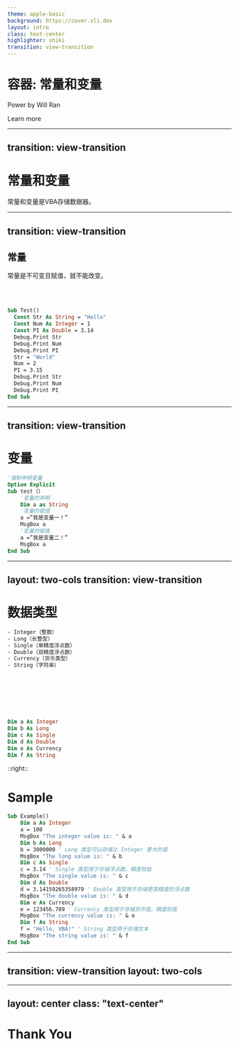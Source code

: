 ```yaml
---
theme: apple-basic
background: https://cover.sli.dev
layout: intro
class: text-center
highlighter: shiki
transition: view-transition
--- 
```


# 容器: 常量和变量

Power by Will Ran

<div class="pt-12">
  <span @click="next" class="px-2 p-1 rounded cursor-pointer hover:bg-white hover:bg-opacity-10">
    Learn more <carbon:arrow-right class="inline"/>
  </span>
</div>


---
transition: view-transition
---

# 常量和变量

<div v-click=1>

常量和变量是VBA存储数据器。

</div>

---
transition: view-transition
---


## 常量

<div v-click=1>

常量是不可变旦赋值，就不能改变。

</div>

<br>
<br>

<div v-click=2>










```vb {none|none|none|1,14|2-4|5-7|8-10|11-13|all} twoslash
Sub Test()
  Const Str As String = "Hello"
  Const Num As Integer = 1
  Const PI As Double = 3.14
  Debug.Print Str
  Debug.Print Num
  Debug.Print PI
  Str = "World"
  Num = 2
  PI = 3.15
  Debug.Print Str
  Debug.Print Num
  Debug.Print PI
End Sub
```

</div>


---
transition: view-transition
---
<div v-click=1>

# 变量
</div>

<div v-click=2>

```vb {none|none|1,2|3,12|4,5|6|6,7|9,10|all|8,11} twoslash
'强制申明变量
Option Explicit
Sub test（）
    '变量的声明
    Dim a as String
    '变量的赋值
    a =”我是变量一！”
    MsgBox a
    '变量的赋值
    a =”我是变量二！”
    MsgBox a
End Sub
```

</div>


---
layout: two-cols
transition: view-transition
---


<div v-click=1>

# 数据类型
</div>
<div v-click=2>

```vb {none|none|none|1,15|2,16|3,17|4,18|5,19|6,20|all} twoslash
- Integer（整数）
- Long（长整型）
- Single（单精度浮点数）
- Double（双精度浮点数）
- Currency（货币类型）
- String（字符串）








Dim a As Integer
Dim b As Long
Dim c As Single
Dim d As Double
Dim e As Currency
Dim f As String

```


</div>

::right::

<div v-click=10>

# Sample

</div>

<div v-click=11>

```vb {none|none|none|1,20|2-4|5-7|8-10|11-13|14-16|17-19|all} twoslash
Sub Example()  
    Dim a As Integer  
    a = 100  
    MsgBox "The integer value is: " & a  
    Dim b As Long  
    b = 3000000 ' Long 类型可以存储比 Integer 更大的值  
    MsgBox "The long value is: " & b  
    Dim c As Single  
    c = 3.14 ' Single 类型用于存储浮点数，精度较低  
    MsgBox "The single value is: " & c  
    Dim d As Double  
    d = 3.14159265358979 ' Double 类型用于存储更高精度的浮点数  
    MsgBox "The double value is: " & d  
    Dim e As Currency  
    e = 123456.789 ' Currency 类型用于存储货币值，精度较高  
    MsgBox "The currency value is: " & e  
    Dim f As String  
    f = "Hello, VBA!" ' String 类型用于存储文本  
    MsgBox "The string value is: " & f  
End Sub
```
</div>


--- 
transition: view-transition
layout: two-cols
---


<template v-slot:default>

```vb {none|1-8|10-17|all|none} twoslash
Sub test()
    Dim a As String
    Dim b As String
    a = 1
    b = 1
    c = a + b
    Debug.Print c
End Sub

Sub test1()
    Dim a As Integer
    Dim b As Integer
    a = 1
    b = 1
    c = a + b
    Debug.Print c
End Sub

```
</template>

<template v-slot:right>







```vb {none|1-8|10-18|all|none} twoslash
Sub test()
    Dim a As Integer
    Dim b As String
    a = 1
    b = 1
    c = a + b
    Debug.Print c
End Sub

Sub test()
    Dim a As Double
    Dim b As Single
    a = 3.14159265358979
    b = 3.14159265358979
    c = a + b
    Debug.Print c
End Sub

```

</template>




---
layout: center
class: "text-center"
---

# **Thank You**